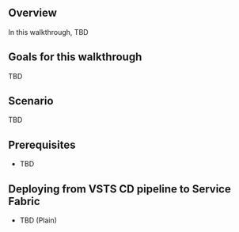 ##  Overview
In this walkthrough, TBD

##  Goals for this walkthrough
TBD

##  Scenario
TBD

## Prerequisites
- TBD

## Deploying from VSTS CD pipeline to Service Fabric  
- TBD (Plain)



